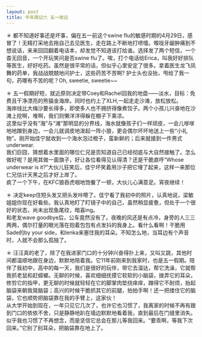 ```yaml
---
layout: post
title: 牛年周记六 五一琐记
---
```


<p>＊ 都不知道好事还是坏事，偏在五一前这个swine flu的敏感时期的4月29日，感冒了！无精打采地去拖自己去见医生，走在路上不断地打喷嚏。喉咙牙龈肿痛到不想说话，来来回回翻着电话本，却发觉不知道该打给谁。选择发了两个短信，一个杳无回音，一个开玩笑问是否swine flu了。唉，打个电话给Erica，叫我好好排队等医生，好好吃药。虽然是很平常的话，但似乎心里安定了很多。拿着医生龙飞凤舞的药单，我战战兢兢地问护士，这些药苦不苦啊? 护士头也没抬，甩给了我一句，药哪有不苦的呢？Oh, sweetie, sweetie~~</p>
<p>＊ 五一假期好短，就近原则决定带Coey和Rachel回我的地盘——淡水，目标：免费且干净漂亮的熊猫金海岸。同时也约上了XLH,一起走走沙滩，放松放松。<br />
   海岸线比大梅沙要长得多，即使多人也不拥挤得像煮饺子。两个小孩儿兴奋地在沙滩上挖啊，堆啊，我们则懒洋洋得躲在棚子下乘凉。<br />
   这里似乎没有“海”与“滩”那明显的分界线，海水就像孩子们一样顽皮，一会儿嗲嗲地地蹭到身边，一会儿就调皮地泼起一阵小狼，更会偶尔坏坏地送上一些“小礼物”。刚开始佳宁就收到一个海水泡过橙子，蛮新鲜的；后来就接到一件男式underwear.<br />
   我们巨囧，猜想着水里面的哪位仁兄是否知道自己已经彻底与大自然接触了。怎么做好呢？是用其做一面旗子，好让各位看得见认得清？还是干脆直呼“Whose underwear is it?”大伙儿狂笑后，佳宁坏笑着用沙子把它埋了起来，这样一来那位仁兄估计天黑之后才好上岸了。<br />
   疯了一个下午，在KFC狼吞虎咽地饱餐了一顿，大伙儿心满意足。宵夜继续！</p>
<p>＊ 决定keep住短头发又把头发咔嚓了。佳宁看了我初中的照片，认真地说，梁敏姐姐你现在好看些。我认真地盯了盯镜子中的自己，虽然稍显疲惫，但处于一个很好的状态，尚未出现鱼尾纹，暗喜ing。<br />
   和老友wave goodbye后，公车竟然没有了。夜晚的风还是有点冷，身旁的人三三两两，偶尔打量的眼光落在抱着包包有点发抖的我身上。看什么看啊！干脆用Sade的by your side，和lenka来塞住我的耳朵。不知怎么地，当耳边有个声音时，人就不会那么孤独了。</p>
<p>＊ 汪汪真的老了，除了在我进家门口的十分钟兴奋得扑上来，又叫又跳，其他时间都温顺地跟在身边，默默地陪着我。它11年前刚来到我家时，也是五一假期。陪伴了我初中，高中的每一天，我们是很好的玩伴，带它去溜达，帮它洗澡，它就帮我抓老鼠和赶蟑螂。无聊的时候，喜欢细细抚摸它软软的小脑袋，拨弄它的耳朵，修剪它的指甲，更无聊的时候就轻轻在它的脚掌肉垫挠痒痒，蹭得它不耐烦，抬起脑袋来朝我晃脑袋；高兴的时候干脆抓其它的前腿，拍拍手啊！还一把搂住它的脑袋，它也顺势把脑袋靠在我的手臂上，这家伙！<br />
从大学开始到现在，一年只见它几次了，也许它也习惯了，我离家的时候不再有跟到门口的依依不舍，只是静静地趴在墙边默默地看着我，直到最后在门缝里消失。似乎我也习惯了不再想念，而是坚信它总会在那儿等我回来。“要乖啊，等我下次回来。”它别了别耳朵，把脑袋靠在地上了。</p>
